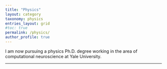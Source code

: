 ```yaml
---
title: "Physics"
layout: category
taxonomy: physics
entries_layout: grid
#toc: true
permalink: /physics/
author_profile: true
---
```

I am now pursuing a physics Ph.D. degree working in the area of computational neuroscience at Yale University.

-----------

